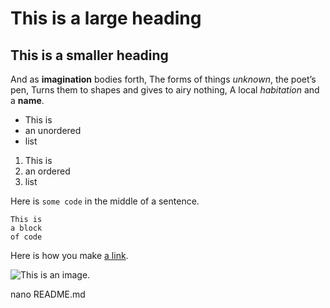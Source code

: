 # This is a large heading
	
## This is a smaller heading
	
And as **imagination** bodies forth,
The forms of things *unknown*, the poet’s pen,
Turns them to shapes and gives to airy nothing,
A local *habitation* and a **name**.
	
- This is
- an unordered
- list
	
1. This is
2. an ordered
3. list
	
Here is `some code` in the middle of a sentence.
	
```
This is
a block
of code
```
	
Here is how you make [a link](https://www.wikipedia.org/).
	
![This is an image.](https://github.com/yihui/xaringan/releases/download/v0.0.2/karl-moustache.jpg)
	
nano README.md


